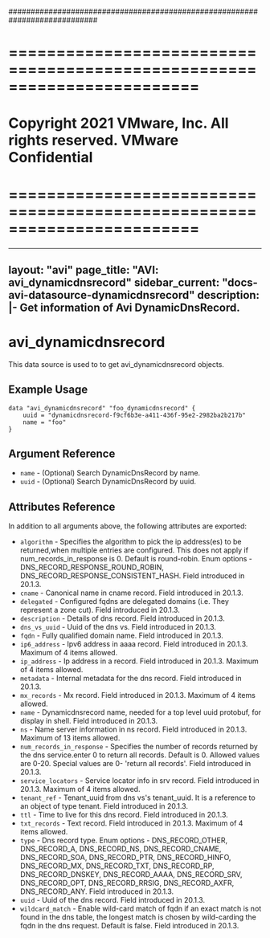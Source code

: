 ############################################################################
# ========================================================================
# Copyright 2021 VMware, Inc.  All rights reserved. VMware Confidential
# ========================================================================
###

<!--
    Copyright 2021 VMware, Inc.
    SPDX-License-Identifier: Mozilla Public License 2.0
-->
---
layout: "avi"
page_title: "AVI: avi_dynamicdnsrecord"
sidebar_current: "docs-avi-datasource-dynamicdnsrecord"
description: |-
  Get information of Avi DynamicDnsRecord.
---

# avi_dynamicdnsrecord

This data source is used to to get avi_dynamicdnsrecord objects.

## Example Usage

```hcl
data "avi_dynamicdnsrecord" "foo_dynamicdnsrecord" {
    uuid = "dynamicdnsrecord-f9cf6b3e-a411-436f-95e2-2982ba2b217b"
    name = "foo"
}
```

## Argument Reference

* `name` - (Optional) Search DynamicDnsRecord by name.
* `uuid` - (Optional) Search DynamicDnsRecord by uuid.

## Attributes Reference

In addition to all arguments above, the following attributes are exported:

* `algorithm` - Specifies the algorithm to pick the ip address(es) to be returned,when multiple entries are configured. This does not apply if num_records_in_response is 0. Default is round-robin. Enum options - DNS_RECORD_RESPONSE_ROUND_ROBIN, DNS_RECORD_RESPONSE_CONSISTENT_HASH. Field introduced in 20.1.3.
* `cname` - Canonical name in cname record. Field introduced in 20.1.3.
* `delegated` - Configured fqdns are delegated domains (i.e. They represent a zone cut). Field introduced in 20.1.3.
* `description` - Details of dns record. Field introduced in 20.1.3.
* `dns_vs_uuid` - Uuid of the dns vs. Field introduced in 20.1.3.
* `fqdn` - Fully qualified domain name. Field introduced in 20.1.3.
* `ip6_address` - Ipv6 address in aaaa record. Field introduced in 20.1.3. Maximum of 4 items allowed.
* `ip_address` - Ip address in a record. Field introduced in 20.1.3. Maximum of 4 items allowed.
* `metadata` - Internal metadata for the dns record. Field introduced in 20.1.3.
* `mx_records` - Mx record. Field introduced in 20.1.3. Maximum of 4 items allowed.
* `name` - Dynamicdnsrecord name, needed for a top level uuid protobuf, for display in shell. Field introduced in 20.1.3.
* `ns` - Name server information in ns record. Field introduced in 20.1.3. Maximum of 13 items allowed.
* `num_records_in_response` - Specifies the number of records returned by the dns service.enter 0 to return all records. Default is 0. Allowed values are 0-20. Special values are 0- 'return all records'. Field introduced in 20.1.3.
* `service_locators` - Service locator info in srv record. Field introduced in 20.1.3. Maximum of 4 items allowed.
* `tenant_ref` - Tenant_uuid from dns vs's tenant_uuid. It is a reference to an object of type tenant. Field introduced in 20.1.3.
* `ttl` - Time to live for this dns record. Field introduced in 20.1.3.
* `txt_records` - Text record. Field introduced in 20.1.3. Maximum of 4 items allowed.
* `type` - Dns record type. Enum options - DNS_RECORD_OTHER, DNS_RECORD_A, DNS_RECORD_NS, DNS_RECORD_CNAME, DNS_RECORD_SOA, DNS_RECORD_PTR, DNS_RECORD_HINFO, DNS_RECORD_MX, DNS_RECORD_TXT, DNS_RECORD_RP, DNS_RECORD_DNSKEY, DNS_RECORD_AAAA, DNS_RECORD_SRV, DNS_RECORD_OPT, DNS_RECORD_RRSIG, DNS_RECORD_AXFR, DNS_RECORD_ANY. Field introduced in 20.1.3.
* `uuid` - Uuid of the dns record. Field introduced in 20.1.3.
* `wildcard_match` - Enable wild-card match of fqdn  if an exact match is not found in the dns table, the longest match is chosen by wild-carding the fqdn in the dns request. Default is false. Field introduced in 20.1.3.

